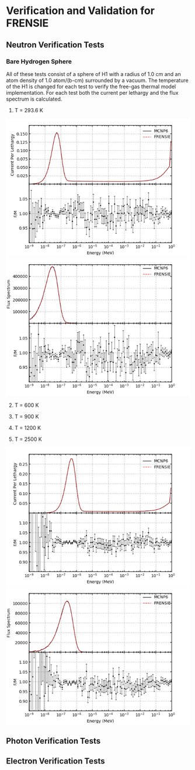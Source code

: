 # Verification and Validation for FRENSIE

## Neutron Verification Tests

### Bare Hydrogen Sphere
All of these tests consist of a sphere of H1 with a radius of 1.0 cm and an
atom density of 1.0 atom/(b-cm) surrounded by a vacuum. The temperature of the
H1 is changed for each test to verify the free-gas thermal model
implementation. For each test both the current per lethargy and the flux
spectrum is calculated.

1. T = 293.6 K

![H1 Sphere Current @ 293.6K](neutron/bare_sphere/h1/293.6K/h1_sphere_current.png)
![H1 Sphere Current @ 293.6K](neutron/bare_sphere/h1/293.6K/h1_sphere_flux.png)

2. T = 600 K

3. T = 900 K

4. T = 1200 K

5. T = 2500 K

![H1 Sphere Current @ 2500K](neutron/bare_sphere/h1/2500K/h1_sphere_current.png)
![H1 Sphere Current @ 2500K](neutron/bare_sphere/h1/2500K/h1_sphere_flux.png)

## Photon Verification Tests

## Electron Verification Tests